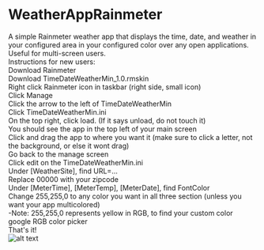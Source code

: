 # WeatherAppRainmeter
A simple Rainmeter weather app that displays the time, date, and weather in your configured area in your configured color over any open applications. Useful for multi-screen users.<br />
Instructions for new users:<br />
Download Rainmeter<br />
Download TimeDateWeatherMin_1.0.rmskin<br />
Right click Rainmeter icon in taskbar (right side, small icon)<br />
Click Manage<br />
Click the arrow to the left of TimeDateWeatherMin<br />
Click TimeDateWeatherMin.ini<br />
On the top right, click load. (If it says unload, do not touch it)<br />
You should see the app in the top left of your main screen<br />
Click and drag the app to where you want it (make sure to click a letter, not the background, or else it wont drag)<br />
Go back to the manage screen<br />
Click edit on the TimeDateWeatherMin.ini<br />
Under [WeatherSite], find URL=...<br />
Replace 00000 with your zipcode<br />
Under [MeterTime], [MeterTemp], [MeterDate], find FontColor<br />
Change 255,255,0 to any color you want in all three section (unless you want your app multicolored)<br />
-Note: 255,255,0 represents yellow in RGB, to find your custom color google RGB color picker<br />
That's it!<br />
![alt text](https://github.com/chomeier/WeatherAppRainmeter/blob/master/WeatherAppPicture.PNG)
